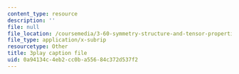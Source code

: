 ```yaml
---
content_type: resource
description: ''
file: null
file_location: /coursemedia/3-60-symmetry-structure-and-tensor-properties-of-materials-fall-2005/0a94134c4eb2cc0ba55684c372d537f2_vT_6DlaHcWQ.srt
file_type: application/x-subrip
resourcetype: Other
title: 3play caption file
uid: 0a94134c-4eb2-cc0b-a556-84c372d537f2
---
```


